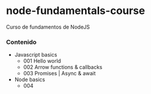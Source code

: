 # node-fundamentals-course
Curso de fundamentos de NodeJS

### Contenido
- Javascript basics
    - 001 Hello world
    - 002 Arrow functions & callbacks
    - 003 Promises | Async & await
- Node basics
    - 004 
